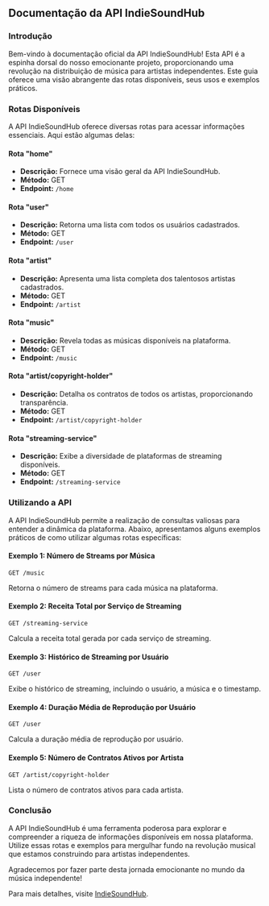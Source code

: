 ## Documentação da API IndieSoundHub

### Introdução

Bem-vindo à documentação oficial da API IndieSoundHub! Esta API é a espinha dorsal do nosso emocionante projeto, proporcionando uma revolução na distribuição de música para artistas independentes. Este guia oferece uma visão abrangente das rotas disponíveis, seus usos e exemplos práticos.

### Rotas Disponíveis

A API IndieSoundHub oferece diversas rotas para acessar informações essenciais. Aqui estão algumas delas:

#### Rota "home"

- **Descrição:** Fornece uma visão geral da API IndieSoundHub.
- **Método:** GET
- **Endpoint:** `/home`

#### Rota "user"

- **Descrição:** Retorna uma lista com todos os usuários cadastrados.
- **Método:** GET
- **Endpoint:** `/user`

#### Rota "artist"

- **Descrição:** Apresenta uma lista completa dos talentosos artistas cadastrados.
- **Método:** GET
- **Endpoint:** `/artist`

#### Rota "music"

- **Descrição:** Revela todas as músicas disponíveis na plataforma.
- **Método:** GET
- **Endpoint:** `/music`

#### Rota "artist/copyright-holder"

- **Descrição:** Detalha os contratos de todos os artistas, proporcionando transparência.
- **Método:** GET
- **Endpoint:** `/artist/copyright-holder`

#### Rota "streaming-service"

- **Descrição:** Exibe a diversidade de plataformas de streaming disponíveis.
- **Método:** GET
- **Endpoint:** `/streaming-service`

### Utilizando a API

A API IndieSoundHub permite a realização de consultas valiosas para entender a dinâmica da plataforma. Abaixo, apresentamos alguns exemplos práticos de como utilizar algumas rotas específicas:

#### Exemplo 1: Número de Streams por Música

```http
GET /music
```

Retorna o número de streams para cada música na plataforma.

#### Exemplo 2: Receita Total por Serviço de Streaming

```http
GET /streaming-service
```

Calcula a receita total gerada por cada serviço de streaming.

#### Exemplo 3: Histórico de Streaming por Usuário

```http
GET /user
```

Exibe o histórico de streaming, incluindo o usuário, a música e o timestamp.

#### Exemplo 4: Duração Média de Reprodução por Usuário

```http
GET /user
```

Calcula a duração média de reprodução por usuário.

#### Exemplo 5: Número de Contratos Ativos por Artista

```http
GET /artist/copyright-holder
```

Lista o número de contratos ativos para cada artista.

### Conclusão

A API IndieSoundHub é uma ferramenta poderosa para explorar e compreender a riqueza de informações disponíveis em nossa plataforma. Utilize essas rotas e exemplos para mergulhar fundo na revolução musical que estamos construindo para artistas independentes.

Agradecemos por fazer parte desta jornada emocionante no mundo da música independente!

Para mais detalhes, visite [IndieSoundHub](https://www.indiesoundhub.com).
